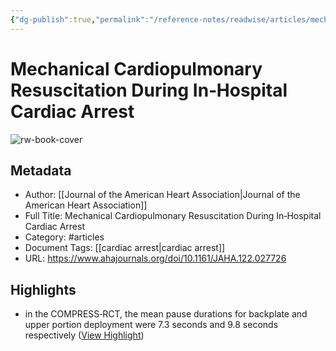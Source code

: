 ```yaml
---
{"dg-publish":true,"permalink":"/reference-notes/readwise/articles/mechanical-cardiopulmonary-resuscitation-during-in-hospital-cardiac-arrest/"}
---
```


# Mechanical Cardiopulmonary Resuscitation During In‐Hospital Cardiac Arrest

![rw-book-cover](https://readwise-assets.s3.amazonaws.com/static/images/article1.be68295a7e40.png)

## Metadata
- Author: [[Journal of the American Heart Association\|Journal of the American Heart Association]]
- Full Title: Mechanical Cardiopulmonary Resuscitation During In‐Hospital Cardiac Arrest
- Category: #articles
- Document Tags: [[cardiac arrest\|cardiac arrest]] 
- URL: https://www.ahajournals.org/doi/10.1161/JAHA.122.027726

## Highlights
- in the COMPRESS‐RCT, the mean pause durations for backplate and upper portion deployment were 7.3 seconds and 9.8 seconds respectively ([View Highlight](https://read.readwise.io/read/01h5n0cag5xtbvz5rfyjm21f69))
